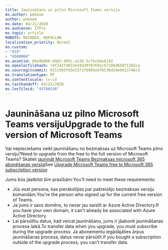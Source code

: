 ```yaml
---
title: Jaunināšana uz pilno Microsoft Teams versiju
ms.author: pebaum
author: pebaum
ms.date: 04/21/2020
ms.audience: ITPro
ms.topic: article
ROBOTS: NOINDEX, NOFOLLOW
localization_priority: Normal
ms.custom:
- "933"
- "6500004"
ms.assetid: 86e9b860-d4b2-495c-a135-5c7ecb8e6192
ms.openlocfilehash: 74f242f4023e34d30787b91cb710bd658f1282ca
ms.sourcegitcommit: 631cbb5f03e5371f0995e976536d24e9d13746c3
ms.translationtype: MT
ms.contentlocale: lv-LV
ms.lasthandoff: 04/22/2020
ms.locfileid: "43766536"
---
```

# <a name="upgrade-to-the-full-version-of-microsoft-teams"></a><span data-ttu-id="63029-102">Jaunināšana uz pilno Microsoft Teams versiju</span><span class="sxs-lookup"><span data-stu-id="63029-102">Upgrade to the full version of Microsoft Teams</span></span>

<span data-ttu-id="63029-103">Vai nepieciešams veikt jaunināšanu no bezmaksas uz Microsoft Teams pilno versiju?</span><span class="sxs-lookup"><span data-stu-id="63029-103">Need to upgrade from the free to the full version of Microsoft Teams?</span></span> <span data-ttu-id="63029-104">Skatiet [jaunināt Microsoft Teams Bezmaksas microsoft 365 abonēšanas versija](https://docs.microsoft.com/microsoftteams/upgrade-freemium)</span><span class="sxs-lookup"><span data-stu-id="63029-104">See [Upgrade Microsoft Teams free to Microsoft 365 subscription version](https://docs.microsoft.com/microsoftteams/upgrade-freemium)</span></span>

<span data-ttu-id="63029-105">Jums būs jāatbilst šīm prasībām:</span><span class="sxs-lookup"><span data-stu-id="63029-105">You'll need to meet these requirements:</span></span>

- <span data-ttu-id="63029-106">Jūs esat persona, kas pierakstījies par pašreizējo bezmaksas versiju komandām.</span><span class="sxs-lookup"><span data-stu-id="63029-106">You're the person who signed up for the current free version of Teams.</span></span>
- <span data-ttu-id="63029-107">Ja jums ir savs domēns, to nevar jau saistīt ar Azure Active Directory.</span><span class="sxs-lookup"><span data-stu-id="63029-107">If you have your own domain, it can't already be associated with Azure Active Directory.</span></span>
- <span data-ttu-id="63029-108">Lai pārsūtītu datus, kad veicat jaunināšanu, jums ir jāabonē jaunināšanas procesa laikā.</span><span class="sxs-lookup"><span data-stu-id="63029-108">To transfer data when you upgrade, you must subscribe during the upgrade process.</span></span> <span data-ttu-id="63029-109">Ja abonementu iegādājāties ārpus jaunināšanas procesa, datus nevar pārsūtīt.</span><span class="sxs-lookup"><span data-stu-id="63029-109">If you bought a subscription outside of the upgrade process, you can't transfer data.</span></span>
